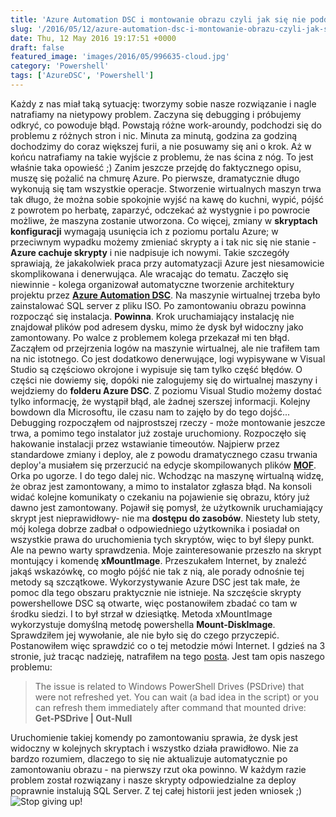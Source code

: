```yaml
---
title: 'Azure Automation DSC i montowanie obrazu czyli jak się nie poddawać'
slug: '/2016/05/12/azure-automation-dsc-i-montowanie-obrazu-czyli-jak-sie-nie-poddawac/'
date: Thu, 12 May 2016 19:17:51 +0000
draft: false
featured_image: 'images/2016/05/996635-cloud.jpg'
category: 'Powershell'
tags: ['AzureDSC', 'Powershell']
---
```


Każdy z nas miał taką sytuację: tworzymy sobie nasze rozwiązanie i nagle natrafiamy na nietypowy problem. Zaczyna się debugging i próbujemy odkryć, co powoduje błąd. Powstają różne work-aroundy, podchodzi się do problemu z różnych stron i nic. Minuta za minutą, godzina za godziną dochodzimy do coraz większej furii, a nie posuwamy się ani o krok. Aż w końcu natrafiamy na takie wyjście z problemu, że nas ścina z nóg. To jest właśnie taka opowieść ;) Zanim jeszcze przejdę do faktycznego opisu, muszę się pożalić na chmurę Azure. Po pierwsze, dramatycznie długo wykonują się tam wszystkie operacje. Stworzenie wirtualnych maszyn trwa tak długo, że można sobie spokojnie wyjść na kawę do kuchni, wypić, pójść z powrotem po herbatę, zaparzyć, odczekać aż wystygnie i po powrocie możliwe, że maszyna zostanie utworzona. Co więcej, zmiany w **skryptach konfiguracji** wymagają usunięcia ich z poziomu portalu Azure; w przeciwnym wypadku możemy zmieniać skrypty a i tak nic się nie stanie - **Azure cachuje skrypty** i nie nadpisuje ich nowymi. Takie szczegóły sprawiają, że jakakolwiek praca przy automatyzacji Azure jest niesamowicie skomplikowana i denerwująca. Ale wracając do tematu. Zaczęło się niewinnie - kolega organizował automatyczne tworzenie architektury projektu przez [**Azure Automation DSC**](https://azure.microsoft.com/pl-pl/documentation/articles/automation-dsc-overview/). Na maszynie wirtualnej trzeba było zainstalować SQL server z pliku ISO. Po zamontowaniu obrazu powinna rozpocząć się instalacja. **Powinna**. Krok uruchamiający instalację nie znajdował plików pod adresem dysku, mimo że dysk był widoczny jako zamontowany. Po walce z problemem kolega przekazał mi ten błąd. Zacząłem od przejrzenia logów na maszynie wirtualnej, ale nie trafiłem tam na nic istotnego. Co jest dodatkowo denerwujące, logi wypisywane w Visual Studio są częściowo okrojone i wypisuje się tam tylko część błędów. O części nie dowiemy się, dopóki nie zalogujemy się do wirtualnej maszyny i wejdziemy do **folderu Azure DSC**. Z poziomu Visual Studio możemy dostać tylko informację, że wystąpił błąd, ale żadnej szerszej informacji. Kolejny bowdown dla Microsoftu, ile czasu nam to zajęło by do tego dojść... Debugging rozpocząłem od najprostszej rzeczy - może montowanie jeszcze trwa, a pomimo tego instalator już zostaje uruchomiony. Rozpoczęło się hakowanie instalacji przez wstawianie timeoutów. Najpierw przez standardowe zmiany i deploy, ale z powodu dramatycznego czasu trwania deploy'a musiałem się przerzucić na edycje skompilowanych plików [**MOF**](https://azure.microsoft.com/pl-pl/documentation/articles/automation-dsc-overview/). Orka po ugorze. I do tego dalej nic. Wchodząc na maszynę wirtualną widzę, że obraz jest zamontowany, a mimo to instalator zgłasza błąd. Na konsoli widać kolejne komunikaty o czekaniu na pojawienie się obrazu, który już dawno jest zamontowany. Pojawił się pomysł, że użytkownik uruchamiający skrypt jest nieprawidłowy- nie ma **dostępu do zasobów**. Niestety lub stety, mój kolega dobrze zadbał o odpowiedniego użytkownika i posiadał on wszystkie prawa do uruchomienia tych skryptów, więc to był ślepy punkt. Ale na pewno warty sprawdzenia. Moje zainteresowanie przeszło na skrypt montujący i komendę **xMountImage**. Przeszukałem Internet, by znaleźć jakąś wskazówkę, co mogło pójść nie tak z nią, ale porady odnośnie tej metody są szczątkowe. Wykorzystywanie Azure DSC jest tak małe, że pomoc dla tego obszaru praktycznie nie istnieje. Na szczęście skrypty powershellowe DSC są otwarte, więc postanowiłem zbadać co tam w środku siedzi. I to był strzał w dziesiątkę. Metoda xMountImage wykorzystuje domyślną metodę powershella **Mount-DiskImage**. Sprawdziłem jej wywołanie, ale nie było się do czego przyczepić. Postanowiłem więc sprawdzić co o tej metodzie mówi Internet. I gdzieś na 3 stronie, już tracąc nadzieję, natrafiłem na tego [posta](https://techstronghold.com/blogs/scripting/powershell-tip-how-to-immediately-access-new-disk-after-mount-mount-vhd-mount-diskimage). Jest tam opis naszego problemu:

> The issue is related to Windows PowerShell Drives (PSDrive) that were not refreshed yet. You can wait (a bad idea in the script) or you can refresh them immediately after command that mounted drive: **Get-PSDrive | Out-Null**

Uruchomienie takiej komendy po zamontowaniu sprawia, że dysk jest widoczny w kolejnych skryptach i wszystko działa prawidłowo. Nie za bardzo rozumiem, dlaczego to się nie aktualizuje automatycznie po zamontowaniu obrazu - na pierwszy rzut oka powinno. W każdym razie problem został rozwiązany i nasze skrypty odpowiedzialne za deploy poprawnie instalują SQL Server. Z tej całej historii jest jeden wniosek ;) ![Stop giving up!](https://i.ytimg.com/vi/7p8KjSEPtxI/maxresdefault.jpg)